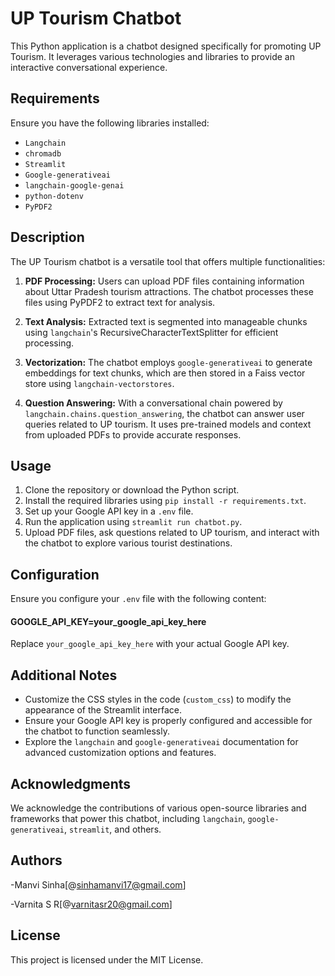 # UP Tourism Chatbot

This Python application is a chatbot designed specifically for promoting UP Tourism. It leverages various technologies and libraries to provide an interactive conversational experience.

## Requirements

Ensure you have the following libraries installed:

- `Langchain`
- `chromadb`
- `Streamlit`
- `Google-generativeai`
- `langchain-google-genai`
- `python-dotenv`
- `PyPDF2`

## Description

The UP Tourism chatbot is a versatile tool that offers multiple functionalities:

1. **PDF Processing:** Users can upload PDF files containing information about Uttar Pradesh tourism attractions. The chatbot processes these files using PyPDF2 to extract text for analysis.

2. **Text Analysis:** Extracted text is segmented into manageable chunks using `langchain`'s RecursiveCharacterTextSplitter for efficient processing.

3. **Vectorization:** The chatbot employs `google-generativeai` to generate embeddings for text chunks, which are then stored in a Faiss vector store using `langchain-vectorstores`.

4. **Question Answering:** With a conversational chain powered by `langchain.chains.question_answering`, the chatbot can answer user queries related to UP tourism. It uses pre-trained models and context from uploaded PDFs to provide accurate responses.

## Usage

1. Clone the repository or download the Python script.
2. Install the required libraries using `pip install -r requirements.txt`.
3. Set up your Google API key in a `.env` file.
4. Run the application using `streamlit run chatbot.py`.
5. Upload PDF files, ask questions related to UP tourism, and interact with the chatbot to explore various tourist destinations.

## Configuration

Ensure you configure your `.env` file with the following content:
#### GOOGLE_API_KEY=your_google_api_key_here


Replace `your_google_api_key_here` with your actual Google API key.

## Additional Notes

- Customize the CSS styles in the code (`custom_css`) to modify the appearance of the Streamlit interface.
- Ensure your Google API key is properly configured and accessible for the chatbot to function seamlessly.
- Explore the `langchain` and `google-generativeai` documentation for advanced customization options and features.

## Acknowledgments

We acknowledge the contributions of various open-source libraries and frameworks that power this chatbot, including `langchain`, `google-generativeai`, `streamlit`, and others.

## Authors
-Manvi Sinha[@sinhamanvi17@gmail.com]

-Varnita S R[@varnitasr20@gmail.com]

## License

This project is licensed under the MIT License.

